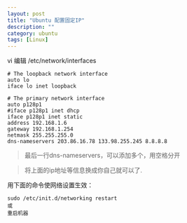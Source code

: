 ```yaml
---
layout: post
title: "Ubuntu 配置固定IP"
description: ""
category: ubuntu
tags: [Linux]
---
```



vi 编辑  /etc/network/interfaces

```
# The loopback network interface
auto lo
iface lo inet loopback

# The primary network interface
auto p128p1
#iface p128p1 inet dhcp
iface p128p1 inet static
address 192.168.1.6
gateway 192.168.1.254
netmask 255.255.255.0
dns-nameservers 203.86.16.78 133.98.255.245 8.8.8.8
```
>最后一行dns-nameservers，可以添加多个，用空格分开

>将上面的ip地址等信息换成你自己就可以了.

用下面的命令使网络设置生效：

```
sudo /etc/init.d/networking restart
或
重启机器

```
